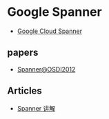 # Google Spanner

- [Google Cloud Spanner](https://cloud.google.com/spanner)

## papers
- [Spanner@OSDI2012](https://static.googleusercontent.com/media/research.google.com/zh-CN//archive/spanner-osdi2012.pdf)

## Articles
- [Spanner 讲解](http://accelazh.github.io/images/Accela-distributed-transaction-in-distributed-systems-P2.pdf)